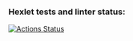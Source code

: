 ### Hexlet tests and linter status:
[![Actions Status](https://github.com/mootar/qa-engineer-project-85/workflows/hexlet-check/badge.svg)](https://github.com/mootar/qa-engineer-project-85/actions)